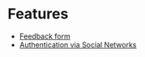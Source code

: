 # Features

* [Feedback form](feedback-form)
* [Authentication via Social Networks](authentication-via-social-networks)
